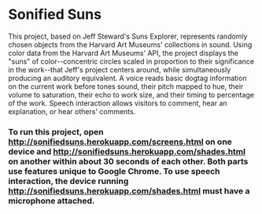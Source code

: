# Sonified Suns

This project, based on Jeff Steward's Suns Explorer, represents randomly chosen objects from the Harvard Art Museums' collections in sound. Using color data from the Harvard Art Museums' API, the project displays the "suns" of color--concentric circles scaled in proportion to their significance in the work--that Jeff's project centers around, while simultaneously producing an auditory equivalent. A voice reads basic dogtag information on the current work before tones sound, their pitch mapped to hue, their volume to saturation, their echo to work size, and their timing to percentage of the work. Speech interaction allows visitors to comment, hear an explanation, or hear others' comments.

### To run this project, open http://sonifiedsuns.herokuapp.com/screens.html on one device and http://sonifiedsuns.herokuapp.com/shades.html on another within about 30 seconds of each other. Both parts use features unique to Google Chrome. To use speech interaction, the device running http://sonifiedsuns.herokuapp.com/shades.html must have a microphone attached.

